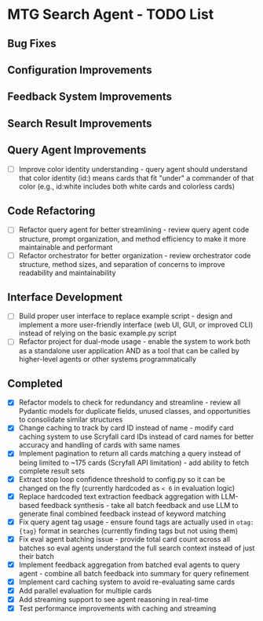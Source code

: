 # MTG Search Agent - TODO List

## Bug Fixes

## Configuration Improvements

## Feedback System Improvements

## Search Result Improvements

## Query Agent Improvements
- [ ] Improve color identity understanding - query agent should understand that color identity (id:) means cards that fit "under" a commander of that color (e.g., id:white includes both white cards and colorless cards)

## Code Refactoring
- [ ] Refactor query agent for better streamlining - review query agent code structure, prompt organization, and method efficiency to make it more maintainable and performant
- [ ] Refactor orchestrator for better organization - review orchestrator code structure, method sizes, and separation of concerns to improve readability and maintainability

## Interface Development
- [ ] Build proper user interface to replace example script - design and implement a more user-friendly interface (web UI, GUI, or improved CLI) instead of relying on the basic example.py script
- [ ] Refactor project for dual-mode usage - enable the system to work both as a standalone user application AND as a tool that can be called by higher-level agents or other systems programmatically

## Completed
- [X] Refactor models to check for redundancy and streamline - review all Pydantic models for duplicate fields, unused classes, and opportunities to consolidate similar structures
- [X] Change caching to track by card ID instead of name - modify card caching system to use Scryfall card IDs instead of card names for better accuracy and handling of cards with same names
- [X] Implement pagination to return all cards matching a query instead of being limited to ~175 cards (Scryfall API limitation) - add ability to fetch complete result sets
- [X] Extract stop loop confidence threshold to config.py so it can be changed on the fly (currently hardcoded as `< 6` in evaluation logic)
- [X] Replace hardcoded text extraction feedback aggregation with LLM-based feedback synthesis - take all batch feedback and use LLM to generate final combined feedback instead of keyword matching
- [X] Fix query agent tag usage - ensure found tags are actually used in `otag:{tag}` format in searches (currently finding tags but not using them)
- [X] Fix eval agent batching issue - provide total card count across all batches so eval agents understand the full search context instead of just their batch
- [X] Implement feedback aggregation from batched eval agents to query agent - combine all batch feedback into summary for query refinement
- [X] Implement card caching system to avoid re-evaluating same cards
- [X] Add parallel evaluation for multiple cards
- [X] Add streaming support to see agent reasoning in real-time
- [X] Test performance improvements with caching and streaming